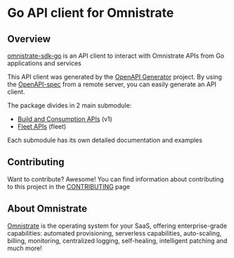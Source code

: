 # Go API client for Omnistrate

## Overview

[omnistrate-sdk-go](https://github.com/omnistrate-oss/omnistrate-sdk-go) is an API client to interact with Omnistrate APIs from Go applications and services

This API client was generated by the [OpenAPI Generator](https://openapi-generator.tech) project.  By using the [OpenAPI-spec](https://www.openapis.org/) from a remote server, you can easily generate an API client.

The package divides in 2 main submodule: 
- [Build and Consumption APIs](/v1/README.md) (v1)
- [Fleet APIs](/fleet/README.md) (fleet)

Each submodule has its own detailed documentation and examples

## Contributing

Want to contribute? Awesome! You can find information about contributing to this
project in the [CONTRIBUTING](/CONTRIBUTING.md) page

## About Omnistrate

[Omnistrate](https://omnistrate.com/) is the operating system for your SaaS,
offering enterprise-grade capabilities: automated provisioning, serverless
capabilities, auto-scaling, billing, monitoring, centralized logging,
self-healing, intelligent patching and much more!
